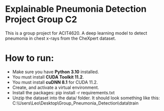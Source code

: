 # Explainable Pneumonia Detection Project Group C2

This is a group project for ACIT4620. A deep learning model to detect pneumonia in chest x-rays from the CheXpert dataset.

# How to run: 
- Make sure you have **Python 3.10** installed.
- You must install **CUDA Toolkit 11.2**.
- You must install **cuDNN 8.1** for CUDA 11.2.
- Create, and activate a virtual environment.
- Install the packages: pip install -r requirements.txt
- Unzip the dataset into the data/ folder. It should look something like this: C:\Users\Leo\Desktop\Group_Pneumonia_Detection\data\train